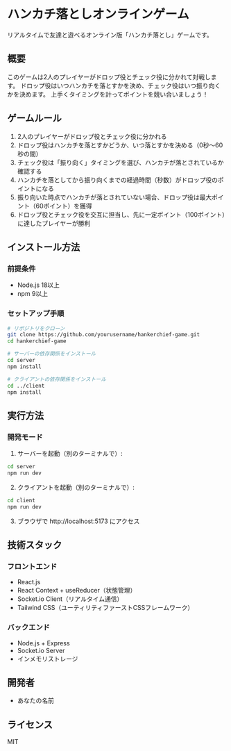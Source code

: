 # ハンカチ落としオンラインゲーム

リアルタイムで友達と遊べるオンライン版「ハンカチ落とし」ゲームです。

## 概要

このゲームは2人のプレイヤーがドロップ役とチェック役に分かれて対戦します。
ドロップ役はいつハンカチを落とすかを決め、チェック役はいつ振り向くかを決めます。
上手くタイミングを計ってポイントを競い合いましょう！

## ゲームルール

1. 2人のプレイヤーがドロップ役とチェック役に分かれる
2. ドロップ役はハンカチを落とすかどうか、いつ落とすかを決める（0秒〜60秒の間）
3. チェック役は「振り向く」タイミングを選び、ハンカチが落とされているか確認する
4. ハンカチを落としてから振り向くまでの経過時間（秒数）がドロップ役のポイントになる
5. 振り向いた時点でハンカチが落とされていない場合、ドロップ役は最大ポイント（60ポイント）を獲得
6. ドロップ役とチェック役を交互に担当し、先に一定ポイント（100ポイント）に達したプレイヤーが勝利

## インストール方法

### 前提条件

- Node.js 18以上
- npm 9以上

### セットアップ手順

```bash
# リポジトリをクローン
git clone https://github.com/yourusername/hankerchief-game.git
cd hankerchief-game

# サーバーの依存関係をインストール
cd server
npm install

# クライアントの依存関係をインストール
cd ../client
npm install
```

## 実行方法

### 開発モード

1. サーバーを起動（別のターミナルで）:

```bash
cd server
npm run dev
```

2. クライアントを起動（別のターミナルで）:

```bash
cd client
npm run dev
```

3. ブラウザで http://localhost:5173 にアクセス

## 技術スタック

### フロントエンド
- React.js
- React Context + useReducer（状態管理）
- Socket.io Client（リアルタイム通信）
- Tailwind CSS（ユーティリティファーストCSSフレームワーク）

### バックエンド
- Node.js + Express
- Socket.io Server
- インメモリストレージ

## 開発者

- あなたの名前

## ライセンス

MIT 